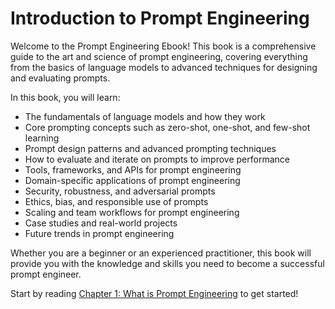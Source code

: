 # Introduction to Prompt Engineering

Welcome to the Prompt Engineering Ebook! This book is a comprehensive guide to the art and science of prompt engineering, covering everything from the basics of language models to advanced techniques for designing and evaluating prompts.

In this book, you will learn:

- The fundamentals of language models and how they work
- Core prompting concepts such as zero-shot, one-shot, and few-shot learning
- Prompt design patterns and advanced prompting techniques
- How to evaluate and iterate on prompts to improve performance
- Tools, frameworks, and APIs for prompt engineering
- Domain-specific applications of prompt engineering
- Security, robustness, and adversarial prompts
- Ethics, bias, and responsible use of prompts
- Scaling and team workflows for prompt engineering
- Case studies and real-world projects
- Future trends in prompt engineering

Whether you are a beginner or an experienced practitioner, this book will provide you with the knowledge and skills you need to become a successful prompt engineer.

Start by reading [Chapter 1: What is Prompt Engineering](01-introduction/1.1-what-is-prompt-engineering.md) to get started!
